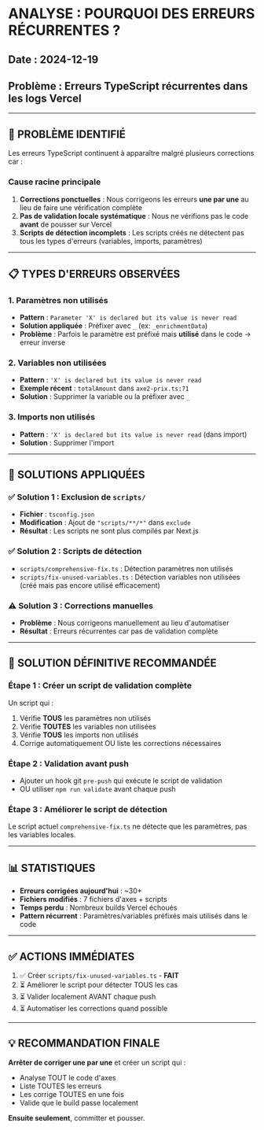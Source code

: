 # ANALYSE : POURQUOI DES ERREURS RÉCURRENTES ?

## Date : 2024-12-19
## Problème : Erreurs TypeScript récurrentes dans les logs Vercel

---

## 🚨 PROBLÈME IDENTIFIÉ

Les erreurs TypeScript continuent à apparaître malgré plusieurs corrections car :

### Cause racine principale
1. **Corrections ponctuelles** : Nous corrigeons les erreurs **une par une** au lieu de faire une vérification complète
2. **Pas de validation locale systématique** : Nous ne vérifions pas le code **avant** de pousser sur Vercel
3. **Scripts de détection incomplets** : Les scripts créés ne détectent pas tous les types d'erreurs (variables, imports, paramètres)

---

## 📋 TYPES D'ERREURS OBSERVÉES

### 1. Paramètres non utilisés
- **Pattern** : `Parameter 'X' is declared but its value is never read`
- **Solution appliquée** : Préfixer avec `_` (ex: `_enrichmentData`)
- **Problème** : Parfois le paramètre est préfixé mais **utilisé** dans le code → erreur inverse

### 2. Variables non utilisées
- **Pattern** : `'X' is declared but its value is never read`
- **Exemple récent** : `totalAmount` dans `axe2-prix.ts:71`
- **Solution** : Supprimer la variable ou la préfixer avec `_`

### 3. Imports non utilisés
- **Pattern** : `'X' is declared but its value is never read` (dans import)
- **Solution** : Supprimer l'import

---

## 🔧 SOLUTIONS APPLIQUÉES

### ✅ Solution 1 : Exclusion de `scripts/`
- **Fichier** : `tsconfig.json`
- **Modification** : Ajout de `"scripts/**/*"` dans `exclude`
- **Résultat** : Les scripts ne sont plus compilés par Next.js

### ✅ Solution 2 : Scripts de détection
- `scripts/comprehensive-fix.ts` : Détection paramètres non utilisés
- `scripts/fix-unused-variables.ts` : Détection variables non utilisées (créé mais pas encore utilisé efficacement)

### ⚠️ Solution 3 : Corrections manuelles
- **Problème** : Nous corrigeons manuellement au lieu d'automatiser
- **Résultat** : Erreurs récurrentes car pas de validation complète

---

## 🎯 SOLUTION DÉFINITIVE RECOMMANDÉE

### Étape 1 : Créer un script de validation complète
Un script qui :
1. Vérifie **TOUS** les paramètres non utilisés
2. Vérifie **TOUTES** les variables non utilisées
3. Vérifie **TOUS** les imports non utilisés
4. Corrige automatiquement OU liste les corrections nécessaires

### Étape 2 : Validation avant push
- Ajouter un hook git `pre-push` qui exécute le script de validation
- OU utiliser `npm run validate` avant chaque push

### Étape 3 : Améliorer le script de détection
Le script actuel `comprehensive-fix.ts` ne détecte que les paramètres, pas les variables locales.

---

## 📊 STATISTIQUES

- **Erreurs corrigées aujourd'hui** : ~30+
- **Fichiers modifiés** : 7 fichiers d'axes + scripts
- **Temps perdu** : Nombreux builds Vercel échoués
- **Pattern récurrent** : Paramètres/variables préfixés mais utilisés dans le code

---

## ✅ ACTIONS IMMÉDIATES

1. ✅ Créer `scripts/fix-unused-variables.ts` - **FAIT**
2. ⏳ Améliorer le script pour détecter TOUS les cas
3. ⏳ Valider localement AVANT chaque push
4. ⏳ Automatiser les corrections quand possible

---

## 💡 RECOMMANDATION FINALE

**Arrêter de corriger une par une** et créer un script qui :
- Analyse TOUT le code d'axes
- Liste TOUTES les erreurs
- Les corrige TOUTES en une fois
- Valide que le build passe localement

**Ensuite seulement**, committer et pousser.

